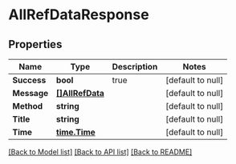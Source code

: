 # AllRefDataResponse

## Properties
Name | Type | Description | Notes
------------ | ------------- | ------------- | -------------
**Success** | **bool** | true | [default to null]
**Message** | [**[]AllRefData**](AllRefData.md) |  | [default to null]
**Method** | **string** |  | [default to null]
**Title** | **string** |  | [default to null]
**Time** | [**time.Time**](time.Time.md) |  | [default to null]

[[Back to Model list]](../README.md#documentation-for-models) [[Back to API list]](../README.md#documentation-for-api-endpoints) [[Back to README]](../README.md)


